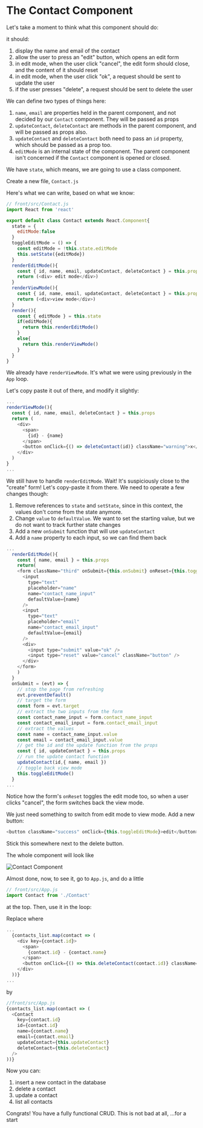 # The Contact Component

Let's take a moment to think what this component should do:

it should:

1. display the name and email of the contact
2. allow the user to press an "edit" button, which opens an edit form
3. in edit mode, when the user click "cancel", the edit form should close, and the content of it should reset
4. in edit mode, when the user click "ok", a request should be sent to update the user
5. if the user presses "delete", a request should be sent to delete the user

We can define two types of things here:

1. `name`, `email` are properties held in the parent component, and not decided by our `Contact` component. They will be passed as props
2. `updateContact`, `deleteContact` are methods in the parent component, and will be passed as props also.
3. `updateContact` and `deleteContact` both need to pass an `id` property, which should be passed as a prop too.
3. `editMode` is an internal state of the component. The parent component isn't concerned if the `Contact` component is opened or closed.

We have `state`, which means, we are going to use a class component.

Create a new file, `Contact.js`

Here's what we can write, based on what we know:


```js
// front/src/Contact.js
import React from 'react'

export default class Contact extends React.Component{
  state = {
    editMode:false
  }
  toggleEditMode = () => {
    const editMode = !this.state.editMode
    this.setState({editMode})
  }
  renderEditMode(){
    const { id, name, email, updateContact, deleteContact } = this.props
    return (<div> edit mode</div>)
  }
  renderViewMode(){
    const { id, name, email, updateContact, deleteContact } = this.props
    return (<div>view mode</div>)
  }
  render(){
    const { editMode } = this.state
    if(editMode){
      return this.renderEditMode()
    }
    else{
      return this.renderViewMode()
    }
  }
}
```

We already have `renderViewMode`. It's what we were using previously in the `App` loop.

Let's copy paste it out of there, and modify it slightly:

```js
...
renderViewMode(){
  const { id, name, email, deleteContact } = this.props
  return (
    <div>
      <span>
        {id} - {name}
      </span>
      <button onClick={() => deleteContact(id)} className="warning">x</button>
    </div>
  )
}
...
```

We still have to handle `renderEditMode`. Wait! It's suspiciously close to the "create" form! Let's copy-paste it from there. We need to operate a few changes though:

1. Remove references to `state` and `setState`, since in this context, the values don't come from the state anymore.
2. Change `value` to `defaultValue`. We want to set the starting value, but we do not want to track further state changes
3. Add a new `onSubmit` function that will use `updateContact`
4. Add a `name` property to each input, so we can find them back

```js
...
  renderEditMode(){
    const { name, email } = this.props
    return(
    <form className="third" onSubmit={this.onSubmit} onReset={this.toggleEditMode}>
      <input
        type="text"
        placeholder="name"
        name="contact_name_input"
        defaultValue={name}
      />
      <input
        type="text"
        placeholder="email"
        name="contact_email_input"
        defaultValue={email}
      />
      <div>
        <input type="submit" value="ok" />
        <input type="reset" value="cancel" className="button" />
      </div>
    </form>
    )
  }
  onSubmit = (evt) => {
    // stop the page from refreshing
    evt.preventDefault()
    // target the form
    const form = evt.target
    // extract the two inputs from the form
    const contact_name_input = form.contact_name_input 
    const contact_email_input = form.contact_email_input 
    // extract the values
    const name = contact_name_input.value
    const email = contact_email_input.value
    // get the id and the update function from the props
    const { id, updateContact } = this.props
    // run the update contact function
    updateContact(id,{ name, email })
    // toggle back view mode
    this.toggleEditMode()
  }
...
```

Notice how the form's `onReset` toggles the edit mode too, so when a user clicks "cancel", the form switches back the view mode.

We just need something to switch from edit mode to view mode. Add a new button:

```js
<button className="success" onClick={this.toggleEditMode}>edit</button>
```

Stick this somewhere next to the delete button.

The whole component will look like

![Contact Component](./ContactComponent.png?raw=true)

Almost done, now, to see it, go to `App.js`, and do a little 

```js
// front/src/App.js
import Contact from './Contact'
```

at the top. Then, use it in the loop:

Replace where 
```js
...
  {contacts_list.map(contact => (
    <div key={contact.id}>
      <span>
        {contact.id} - {contact.name}
      </span>
      <button onClick={() => this.deleteContact(contact.id)} className="warning">x</button>
    </div>
  ))}
...
```
by 
```js
//front/src/App.js
{contacts_list.map(contact => (
  <Contact
    key={contact.id}
    id={contact.id}
    name={contact.name}
    email={contact.email}
    updateContact={this.updateContact}
    deleteContact={this.deleteContact}
  />
))}
```

Now you can:

1. insert a new contact in the database
2. delete a contact
3. update a contact
4. list all contacts

Congrats! You have a fully functional CRUD. This is not bad at all, ...for a start
